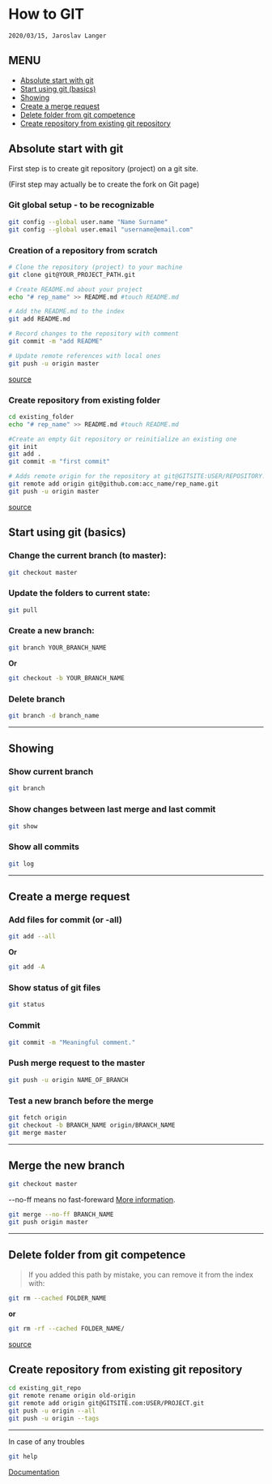 # How to GIT

`2020/03/15, Jaroslav Langer`

## MENU

+ [Absolute start with git](#absolute-start-with-git)
+ [Start using git (basics)](#start-using-git-(basics))
+ [Showing](#showing)
+ [Create a merge request](#create-a-merge-request)
+ [Delete folder from git competence](#delete-folder-from-git-competence)
+ [Create repository from existing git repository](#create-repository-from-existing-git-repository)

## Absolute start with git

First step is to create git repository (project) on a git site.

(First step may actually be to create the fork on Git page)


### Git global setup - to be recognizable

```sh
git config --global user.name "Name Surname"
git config --global user.email "username@email.com"
```

### Creation of a repository from scratch

```sh
# Clone the repository (project) to your machine
git clone git@YOUR_PROJECT_PATH.git

# Create README.md about your project
echo "# rep_name" >> README.md #touch README.md

# Add the README.md to the index
git add README.md

# Record changes to the repository with comment
git commit -m "add README"

# Update remote references with local ones
git push -u origin master
```
[source](https://about.gitlab.com/)

### Create repository from existing folder

```sh
cd existing_folder
echo "# rep_name" >> README.md #touch README.md

#Create an empty Git repository or reinitialize an existing one
git init
git add .
git commit -m "first commit"

# Adds remote origin for the repository at git@GITSITE:USER/REPOSITORY.git
git remote add origin git@github.com:acc_name/rep_name.git
git push -u origin master
```
[source](https://github.com/)

## Start using git (basics)

### Change the current branch (to master):

```sh
git checkout master
```

### Update the folders to current state:

```sh
git pull
```

### Create a new branch:

```sh
git branch YOUR_BRANCH_NAME
```
**Or**
```sh
git checkout -b YOUR_BRANCH_NAME
```

### Delete branch

```sh
git branch -d branch_name
```

---

## Showing 

### Show current branch

```sh
git branch
```

### Show changes between last merge and last commit

```sh
git show
```

### Show all commits

```sh
git log
```

---

## Create a merge request

### Add files for commit (or -all)

```sh
git add --all
``` 
**Or** 

```sh
git add -A
```

### Show status of git files

```sh
git status
```

### Commit

```sh
git commit -m "Meaningful comment."
```

### Push merge request to the master

```sh
git push -u origin NAME_OF_BRANCH
```

### Test a new branch before the merge

```sh
git fetch origin
git checkout -b BRANCH_NAME origin/BRANCH_NAME
git merge master
```

---

## Merge the new branch 

```sh
git checkout master
```

--no-ff means no fast-foreward [More information](https://nvie.com/posts/a-successful-git-branching-model/).

```sh
git merge --no-ff BRANCH_NAME
git push origin master
```

---

## Delete folder from git competence

> If you added this path by mistake, you can remove it from the index with:
```sh
git rm --cached FOLDER_NAME
```
**or**
```sh
git rm -rf --cached FOLDER_NAME/
```
[source](https://stackoverflow.com/questions/50167969/how-to-fix-modified-content-untracked-content-in-git)

## Create repository from existing git repository

```sh
cd existing_git_repo
git remote rename origin old-origin
git remote add origin git@GITSITE.com:USER/PROJECT.git
git push -u origin --all
git push -u origin --tags
```

---

In case of any troubles

```sh
git help
```

[Documentation](https://git-scm.com/doc)
